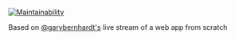 [![Maintainability](https://api.codeclimate.com/v1/badges/ef3aad92fc42954b144a/maintainability)](https://codeclimate.com/github/joemsak/dailybread-rack/maintainability)

Based on [@garybernhardt's](https://github.com/garybernhardt) live stream of a web app from scratch
